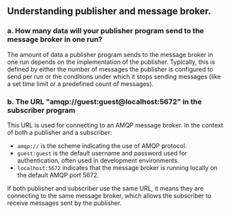 ## Understanding publisher and message broker.

### a. How many data will your publisher program send to the message broker in one run?
The amount of data a publisher program sends to the message broker in one run depends on the implementation of the publisher. Typically, this is defined by either the number of messages the publisher is configured to send per run or the conditions under which it stops sending messages (like a set time limit or a predefined count of messages).

### b. The URL "amqp://guest:guest@localhost:5672" in the subscriber program
This URL is used for connecting to an AMQP message broker. In the context of both a publisher and a subscriber:
- `amqp://` is the scheme indicating the use of AMQP protocol.
- `guest:guest` is the default username and password used for authentication, often used in development environments.
- `localhost:5672` indicates that the message broker is running locally on the default AMQP port 5672.

If both publisher and subscriber use the same URL, it means they are connecting to the same message broker, which allows the subscriber to receive messages sent by the publisher.